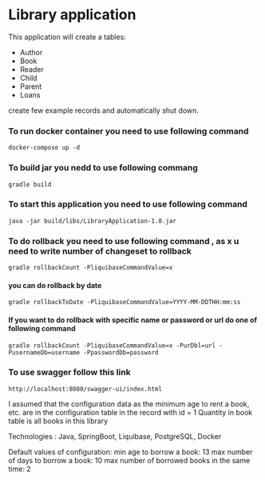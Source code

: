 # Library application

This application will create a tables:

* Author
* Book
* Reader
* Child
* Parent
* Loans

create few example records and automatically shut down.

### To run docker container you need to use following command

````
docker-compose up -d
````

### To build jar you nedd to use following commang

````
gradle build
````

### To start this application you need to use following command

````
java -jar build/libs/LibraryApplication-1.0.jar
````

### To do rollback you need to use following command , as x u need to write number of changeset to rollback

````
gradle rollbackCount -PliquibaseCommandValue=x
````

#### you can do rollback by date

````
gradle rollbackToDate -PliquibaseCommandValue=YYYY-MM-DDTHH:mm:ss
````

#### If you want to do rollback with specific name or password or url do one of following command

````
gradle rollbackCount -PliquibaseCommandValue=x -PurDbl=url -PusernameDb=username -PpasswordDb=password   
````

### To use swagger follow this link

````
http://localhost:8080/swagger-ui/index.html
````

I assumed that the configuration data as the minimum age to rent a book, etc. are in the configuration table in the
record with id = 1
Quantity in book table is all books in this library

Technologies :  Java, SpringBoot, Liquibase, PostgreSQL, Docker

Default values of configuration:
min age to borrow a book: 13
max number of days to borrow a book: 10
max number of borrowed books in the same time: 2

